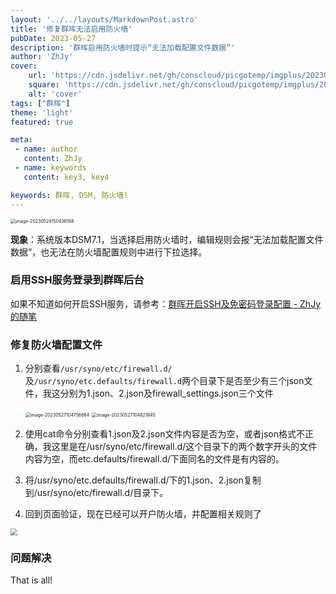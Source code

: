 ```yaml
---
layout: '../../layouts/MarkdownPost.astro'
title: '修复群晖无法启用防火墙'
pubDate: 2023-05-27
description: '群晖启用防火墙时提示“无法加载配置文件数据”'
author: 'ZhJy'
cover:
    url: 'https://cdn.jsdelivr.net/gh/conscloud/picgotemp/imgplus/202305270917016.png'
    square: 'https://cdn.jsdelivr.net/gh/conscloud/picgotemp/imgplus/202305270917016.png'
    alt: 'cover'
tags: ["群晖"] 
theme: 'light'
featured: true

meta:
 - name: author
   content: ZhJy
 - name: keywords
   content: key3, key4

keywords: 群晖, DSM, 防火墙!
---
```


<img src="https://cdn.jsdelivr.net/gh/conscloud/picgotemp/imgplus/202305241504372.png" alt="image-20230524150436168" style="zoom:50%;" />

**现象**：系统版本DSM7.1，当选择启用防火墙时，编辑规则会报“无法加载配置文件数据”，也无法在防火墙配置规则中进行下拉选择。

### 启用SSH服务登录到群晖后台

如果不知道如何开启SSH服务，请参考：[群晖开启SSH及免密码登录配置 - ZhJy的随笔](https://www.okko.tk/posts/群晖开启SSH服务及免密码登录)

### 修复防火墙配置文件

1. 分别查看`/usr/syno/etc/firewall.d/`及`/usr/syno/etc.defaults/firewall.d`两个目录下是否至少有三个json文件，我这分别为1.json、2.json及firewall_settings.json三个文件

   <img src="https://cdn.jsdelivr.net/gh/conscloud/picgotemp/imgplus/202305271047706.png" alt="image-20230527104756664" style="zoom:50%;" />

   <img src="https://cdn.jsdelivr.net/gh/conscloud/picgotemp/imgplus/202305271048888.png" alt="image-20230527104821845" style="zoom:50%;" />

2. 使用cat命令分别查看1.json及2.json文件内容是否为空，或者json格式不正确，我这里是在/usr/syno/etc/firewall.d/这个目录下的两个数字开头的文件内容为空，而etc.defaults/firewall.d/下面同名的文件是有内容的。
3. 将/usr/syno/etc.defaults/firewall.d/下的1.json、2.json复制到/usr/syno/etc/firewall.d/目录下。
4. 回到页面验证，现在已经可以开户防火墙，并配置相关规则了

<img src="https://cdn.jsdelivr.net/gh/conscloud/picgotemp/imgplus/202305271055709.png" style="zoom:67%;" />

### 问题解决

That is all!
